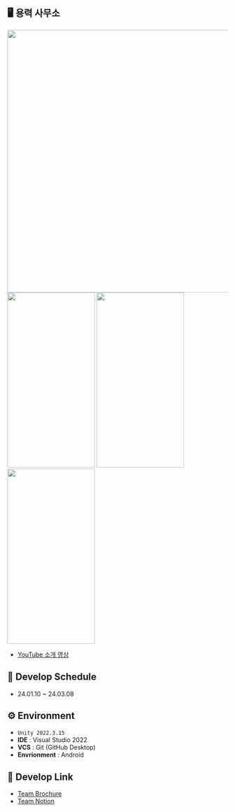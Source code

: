 ## 🖥️ 용력 사무소
<img src="https://github.com/gusrb0296/TeamProject-IdleGame/assets/21351278/e72dc94e-4762-4666-ac62-9cfb7a9083be.png" width = "600" height = "600"/>
<img src="https://github.com/gusrb0296/TeamProject-IdleGame/assets/21351278/4b61cd7a-77ff-4627-8f0a-363b88647812.gif" width = "200" height = "400"/> <img src = "https://github.com/gusrb0296/TeamProject-IdleGame/assets/21351278/173c7f0f-7d73-46be-a1a1-481128ba578b.gif" width = "200" height = "400" /> <img src = "https://github.com/gusrb0296/TeamProject-IdleGame/assets/21351278/6b44056f-a8bc-4dba-ba56-b00c45a60a19.gif" width = "200" height = "400" />



+ [YouTube 소개 영상](https://www.youtube.com/watch?v=AbceaCXGerw)

## 📆 Develop Schedule

* 24.01.10 ~ 24.03.08

## ⚙️ Environment

- `Unity 2022.3.15`
- **IDE** : Visual Studio 2022
- **VCS** : Git (GitHub Desktop)
- **Envrionment** : Android

## 📌 Develop Link

- [Team Brochure](https://www.notion.so/b82d4db11d164a4e862ff9be4ad12b7b?pvs=4)
- [Team Notion](https://www.notion.so/68656b3df2a3484695ce7d5b89b83b9d) 
